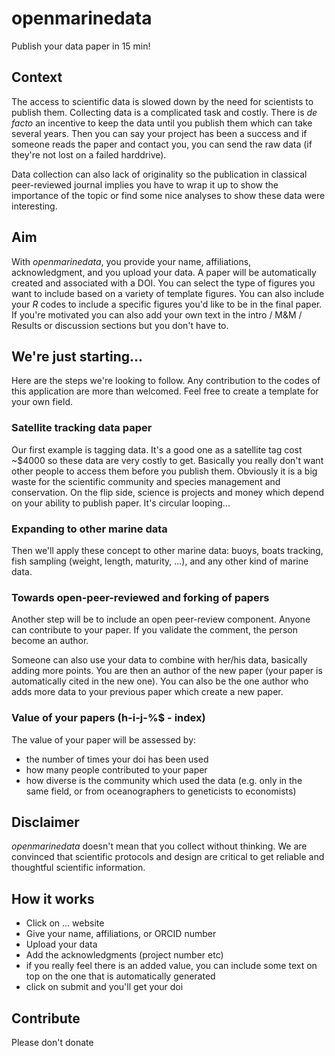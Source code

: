 # openmarinedata
Publish your data paper in 15 min!

## Context
The access to scientific data is slowed down by the need for scientists to publish them. Collecting data is a complicated task and costly. There is *de facto* an incentive to keep the data until you publish them which can take several years. Then you can say your project has been a success and if someone reads the paper and contact you, you can send the raw data (if they're not lost on a failed harddrive).

Data collection can also lack of originality so the publication in classical peer-reviewed journal implies you have to wrap it up to show the importance of the topic or find some nice analyses to show these data were interesting.

## Aim
With *openmarinedata*, you provide your name, affiliations, acknowledgment, and you upload your data. A paper will be automatically created and associated with a DOI. You can select the type of figures you want to include based on a variety of template figures. You can also include your *R* codes to include a specific figures you'd like to be in the final paper. If you're motivated you can also add your own text in the intro / M&M / Results or discussion sections but you don't have to.

## We're just starting...
Here are the steps we're looking to follow. Any contribution to the codes of this application are more than welcomed. Feel free to create a template for your own field.

### Satellite tracking data paper
Our first example is tagging data. It's a good one as a satellite tag cost ~$4000 so these data are very costly to get. Basically you really don't want other people to access them before you publish them. Obviously it is a big waste for the scientific community and species management and conservation. On the flip side, science is projects and money which depend on your ability to publish paper. It's circular looping...

### Expanding to other marine data
Then we'll apply these concept to other marine data: buoys, boats tracking, fish sampling (weight, length, maturity, ...), and any other kind of marine data.

### Towards open-peer-reviewed and forking of papers
Another step will be to include an open peer-review component. Anyone can contribute to your paper. If you validate the comment, the person become an author. 

Someone can also use your data to combine with her/his data, basically adding more points. You are then an author of the new paper (your paper is automatically cited in the new one). You can also be the one author who adds more data to your previous paper which create a new paper.

### Value of your papers (h-i-j-%$ - index)
The value of your paper will be assessed by:
- the number of times your doi has been used
- how many people contributed to your paper
- how diverse is the community which used the data (e.g. only in the same field, or from oceanographers to geneticists to economists)

## Disclaimer
*openmarinedata* doesn't mean that you collect without thinking. We are convinced that scientific protocols and design are critical to get reliable and thoughtful scientific information.

## How it works
- Click on ... website
- Give your name, affiliations, or ORCID number
- Upload your data
- Add the acknowledgments (project number etc)
- if you really feel there is an added value, you can include some text on top on the one that is automatically generated
- click on submit and you'll get your doi

## Contribute
Please don't donate
